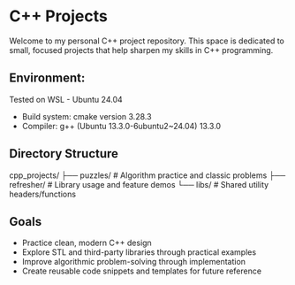 # C++ Projects

Welcome to my personal C++ project repository. This space is dedicated to small, focused projects that help sharpen my skills in C++ programming.

## Environment:

Tested on WSL - Ubuntu 24.04

-   Build system: cmake version 3.28.3
-   Compiler: g++ (Ubuntu 13.3.0-6ubuntu2~24.04) 13.3.0

## Directory Structure

cpp_projects/
├── puzzles/ # Algorithm practice and classic problems
├── refresher/ # Library usage and feature demos
└── libs/ # Shared utility headers/functions

## Goals

-   Practice clean, modern C++ design
-   Explore STL and third-party libraries through practical examples
-   Improve algorithmic problem-solving through implementation
-   Create reusable code snippets and templates for future reference
